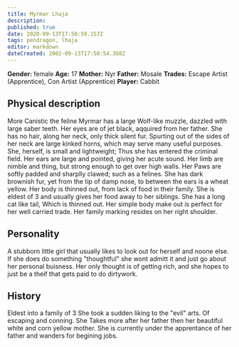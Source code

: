 ```yaml
---
title: Myrmar Lhaja
description: 
published: true
date: 2020-09-13T17:50:59.157Z
tags: pendragon, lhaja
editor: markdown
dateCreated: 2002-09-13T17:50:54.368Z
---
```


**Gender:** female
**Age:** 17
**Mother:** Nyr
**Father:** Mosale
**Trades:** Escape Artist (Apprentice), Con Artist (Apprentice)
**Player:** Cabbit

## Physical description

More Canistic the feline Myrmar has a large Wolf-like muzzle, dazzled with large saber teeth. Her eyes are of jet black, aqquired from her father. She has no hair, along her neck, only thick silent fur. Spurting out of the sides of her neck are large kinked horns, which may serve many useful purposes. She, herself, is small and lightweight; Thus she has entered the criminal field. Her ears are large and pointed, giving her acute sound. Her limb are nimble and thing, but strong enough to get over high walls. Her Paws are softly padded and sharplly clawed; such as a felines. She has dark brownish fur, yet from the tip of damp nose, to between the ears is a wheat yellow. Her body is thinned out, from lack of food in their family. She is eldest of 3 and usually gives her food away to her siblings. She has a long cat like tail, Which is thinned out. Her simple body make out is perfect for her well carried trade. Her family marking resides on her right shoulder.

## Personality

A stubborn little girl that usually likes to look out for herself and noone else. If she does do something "thoughtful" she wont admitt it and just go about her personal buisness. Her only thought is of getting rich, and she hopes to just be a theif that gets paid to do dirtywork. 

## History

Eldest into a family of 3 She took a sudden liking to the "evil" arts. Of escaping and conning. She Takes more after her father then her beautiful white and corn yellow mother. She is currently under the apprentance of her father and wanders for begining jobs.
